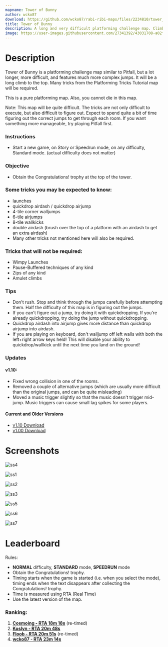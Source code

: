 ```yaml
---
mapname: Tower of Bunny
author: wcko87
download: https://github.com/wcko87/rabi-ribi-maps/files/2234810/tower_of_bunny_v1_10.zip
title: Tower of Bunny
description: A long and very difficult platforming challenge map. Climb to the top of the tower!
image: https://user-images.githubusercontent.com/27341392/43031708-a02f121e-8cd9-11e8-82e4-006b2a93d322.png
---
```


# Description

Tower of Bunny is a platforming challenge map similar to Pitfall, but a lot longer, more difficult, and features much more complex jumps. It will be a long climb to the top.
Many tricks from the Platforming Tricks Tutorial map will be required.

This is a pure platforming map. Also, you cannot die in this map.

Note: This map will be quite difficult. The tricks are not only difficult to execute, but also difficult to figure out. Expect to spend quite a bit of time figuring out the correct jumps to get through each room. If you want something more manageable, try playing Pitfall first.

### Instructions
- Start a new game, on Story or Speedrun mode, on any difficulty, Standard mode. (actual difficulty does not matter)

### Objective
- Obtain the Congratulations! trophy at the top of the tower.

### Some tricks you may be expected to know:
- launches
- quickdrop airdash / quickdrop airjump
- 4-tile corner walljumps
- 6-tile airjumps
- 8-tile wallkicks
- double airdash (brush over the top of a platform with an airdash to get an extra airdash)
- Many other tricks not mentioned here will also be required.

### Tricks that will not be required:
- Wimpy Launches
- Pause-Buffered techniques of any kind
- Zips of any kind
- Amulet climbs

### Tips
- Don't rush. Stop and think through the jumps carefully before attempting them. Half the difficulty of this map is in figuring out the jumps.
- If you can't figure out a jump, try doing it with quickdropping. If you're already quickdropping, try doing the jump without quickdropping.
- Quickdrop airdash into airjump gives more distance than quickdrop airjump into airdash.
- If you are playing on keyboard, don't walljump off left walls with both the left+right arrow keys held! This will disable your ability to quickdrop/wallkick until the next time you land on the ground!

### Updates

#### v1.10:
- Fixed wrong collision in one of the rooms.
- Removed a couple of alternative jumps (which are usually more difficult than the original jumps, and can be quite misleading)
- Moved a music trigger slightly so that the music doesn't trigger mid-jump. Music triggers can cause small lag spikes for some players.

#### Current and Older Versions
- [v1.10 Download](https://github.com/wcko87/rabi-ribi-maps/files/2234810/tower_of_bunny_v1_10.zip)
- [v1.00 Download](https://github.com/wcko87/rabi-ribi-maps/files/2215852/tower_of_bunny_v1_00.zip)


# Screenshots
![ss4](https://user-images.githubusercontent.com/27341392/43031709-a05b569e-8cd9-11e8-912d-3ec8663bc475.png)

![ss1](https://user-images.githubusercontent.com/27341392/43031706-9fd2e17e-8cd9-11e8-8795-d1db7a9f5719.png)

![ss2](https://user-images.githubusercontent.com/27341392/43031707-a001d7e0-8cd9-11e8-9bf9-0abb4caeeae9.png)

![ss3](https://user-images.githubusercontent.com/27341392/43031708-a02f121e-8cd9-11e8-82e4-006b2a93d322.png)

![ss5](https://user-images.githubusercontent.com/27341392/43031710-a08ba3b2-8cd9-11e8-8870-99e3c793fa6f.png)

![ss6](https://user-images.githubusercontent.com/27341392/43031711-a0b9e592-8cd9-11e8-8bcb-7d52dda68ced.png)

![ss7](https://user-images.githubusercontent.com/27341392/43031712-a0e1fd5c-8cd9-11e8-8185-30db04f4128e.png)

# Leaderboard
Rules:
* **NORMAL** difficulty, **STANDARD** mode, **SPEEDRUN** mode
* Obtain the Congratulations! trophy.
* Timing starts when the game is started (i.e. when you select the mode), timing ends when the text disappears after collecting the Congratulations! trophy.
* Time is measured using RTA (Real Time)
* Use the latest version of the map.


### Ranking:

1. [**Cosmoing - RTA 18m 18s**](https://youtu.be/oLODVKXp4XA) (re-timed)
2. [**Koslyn - RTA 20m 48s**](https://www.youtube.com/watch?v=zswDzSH4F08)
3. [**Floob - RTA 20m 51s**](https://www.youtube.com/watch?v=hWsFma7AKnw) (re-timed)
4. [**wcko87 - RTA 23m 14s**](https://www.youtube.com/watch?v=yw5GnnABKWM)

